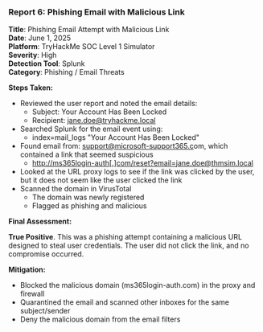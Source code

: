 ### **Report 6: Phishing Email with Malicious Link**

**Title**: Phishing Email Attempt with Malicious Link  
**Date**: June 1, 2025  
**Platform**: TryHackMe SOC Level 1 Simulator  
**Severity**: High  
**Detection Tool**: Splunk  
**Category**: Phishing / Email Threats

**Steps Taken:**

- Reviewed the user report and noted the email details:  
  - Subject: Your Account Has Been Locked  
  - Recipient: jane.doe@tryhackme.local  
- Searched Splunk for the email event using:  
  - index=mail\_logs "Your Account Has Been Locked"  
- Found email from: [support@microsoft-support365.c](mailto:support@microsoft-support365.com)om, which contained a link that seemed suspicious  
  - [http://ms365login-auth\[.\]com/reset?email=jane.doe@thmsim.local](http://ms365login-auth[.]com/reset?email=jane.doe@thmsim.local)  
- Looked at the URL proxy logs to see if the link was clicked by the user, but it does not seem like the user clicked the link  
- Scanned the domain in VirusTotal  
  - The domain was newly registered  
  - Flagged as phishing and malicious 

**Final Assessment:**

**True Positive**. This was a phishing attempt containing a malicious URL designed to steal user credentials. The user did not click the link, and no compromise occurred.

**Mitigation:**

- Blocked the malicious domain (ms365login-auth.com) in the proxy and firewall  
- Quarantined the email and scanned other inboxes for the same subject/sender  
- Deny the malicious domain from the email filters
